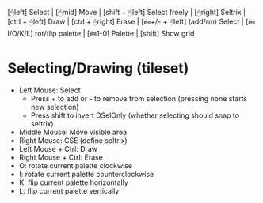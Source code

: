 [🖱left] Select | [🖱mid] Move | [shift + 🖱left] Select freely | [🖱right] Seltrix | [ctrl + 🖱left] Draw | [ctrl + 🖱right] Erase | [🖮+/- + 🖱left] (add/rm) Select | [🖮I/O/K/L] rot/flip palette | [🖮1-0] Palette | [shift] Show grid
# Selecting/Drawing (tileset)

- Left Mouse: Select
  - Press + to add or - to remove from selection (pressing none starts new selection)
  - Press shift to invert DSelOnly (whether selecting should snap to seltrix)
- Middle Mouse: Move visible area
- Right Mouse: CSE (define seltrix)
- Left Mouse + Ctrl: Draw
- Right Mouse + Ctrl: Erase
- O: rotate current palette clockwise
- I: rotate current palette counterclockwise
- K: flip current palette horizontally
- L: flip current palette vertically
